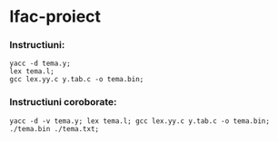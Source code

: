 # lfac-proiect
### Instructiuni:
```
yacc -d tema.y; 
lex tema.l; 
gcc lex.yy.c y.tab.c -o tema.bin; 
```
### Instructiuni coroborate:
```
yacc -d -v tema.y; lex tema.l; gcc lex.yy.c y.tab.c -o tema.bin; 
./tema.bin ./tema.txt;
```